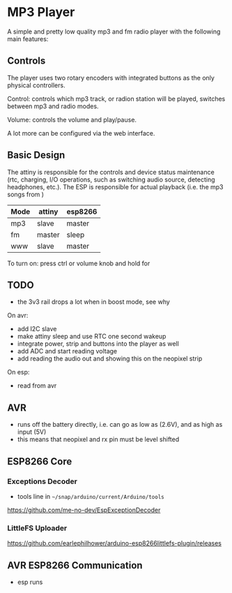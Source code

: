 # MP3 Player

A simple and pretty low quality mp3 and fm radio player with the following main features:


## Controls

The player uses two rotary encoders with integrated buttons as the only physical controllers.

Control: controls which mp3 track, or radion station will be played, switches between mp3 and radio modes.

Volume: controls the volume and play/pause. 

A lot more can be configured via the web interface.

## Basic Design

The attiny is responsible for the controls and device status maintenance (rtc, charging, I/O operations, such as switching audio source, detecting headphones, etc.). The ESP is responsible for actual playback (i.e. the mp3 songs from )

Mode | attiny | esp8266 |
-----|--------|---------|
mp3  | slave  | master  |
fm   | master | sleep   |
www  | slave  | master  |



To turn on: press ctrl or volume knob and hold for 

## TODO

- the 3v3 rail drops a lot when in boost mode, see why 

On avr:

- add I2C slave
- make attiny sleep and use RTC one second wakeup
- integrate power, strip and buttons into the player as well
- add ADC and start reading voltage
- add reading the audio out and showing this on the neopixel strip


On esp:

- read from avr

## AVR

- runs off the battery directly, i.e. can go as low as (2.6V), and as high as input (5V)
- this means that neopixel and rx pin must be level shifted

## ESP8266 Core



### Exceptions Decoder

- tools line in `~/snap/arduino/current/Arduino/tools`

https://github.com/me-no-dev/EspExceptionDecoder

### LittleFS Uploader

https://github.com/earlephilhower/arduino-esp8266littlefs-plugin/releases


## AVR ESP8266 Communication

- esp runs

